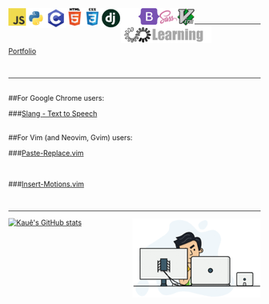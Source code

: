 <!--<img align="right" height="140px" src="/images/gh.gif">-->
<img align="left" width="0px" src="/images/bs.png">
<img align="left" width="35px" src="https://raw.githubusercontent.com/github/explore/80688e429a7d4ef2fca1e82350fe8e3517d3494d/topics/javascript/javascript.png">
<img align="left" width="40px" src="https://raw.githubusercontent.com/github/explore/80688e429a7d4ef2fca1e82350fe8e3517d3494d/topics/python/python.png">
<img align="left" width="40px" src="/images/c.webp">
<img align="left" width="35px" src="https://raw.githubusercontent.com/github/explore/80688e429a7d4ef2fca1e82350fe8e3517d3494d/topics/html/html.png">
<img align="left" width="35px" src="https://raw.githubusercontent.com/github/explore/80688e429a7d4ef2fca1e82350fe8e3517d3494d/topics/css/css.png">
<img align="left" width="40px" src="/images/django.png">
<img align="left" height="35px" src="/images/flask.png">
<img align="left" width="42px" src="/images/bootstrap.png">
<img align="left" width="35px" src="https://raw.githubusercontent.com/github/explore/80688e429a7d4ef2fca1e82350fe8e3517d3494d/topics/sass/sass.png">
<img align="left" width="35px" src="https://raw.githubusercontent.com/github/explore/80688e429a7d4ef2fca1e82350fe8e3517d3494d/topics/vim/vim.png">
<img align="left" height="35px" src="/images/learning.gif">

<br>

---

<br>

[Portfolio](https://kauer3.github.io/)

<br>

---

<br>
##For Google Chrome users: 

###[Slang - Text to Speech](https://chrome.google.com/webstore/detail/slang-text-to-speech/enkmbkhkbdiaafkmofbmdahclajelgfh)

<br>
##For Vim (and Neovim, Gvim) users: 
<br>

###[Paste-Replace.vim](https://github.com/kauer3/paste-replace.vim)

<br>

###[Insert-Motions.vim](https://github.com/kauer3/insert-motions.vim)

<br>

---

<!-- <details>-->
<!-- <summary>Github Stats</summary>-->

[![Kauê's GitHub stats](https://github-readme-stats.kauer3.vercel.app/api?username=kauer3&count_private=true&hide=stars&hide_border=true&show_icons=true&theme=buefy)](https://github.com/kauer3/github-readme-stats)
<img align="right" height="158" src="/images/dev.gif">
<!-- </details>-->

